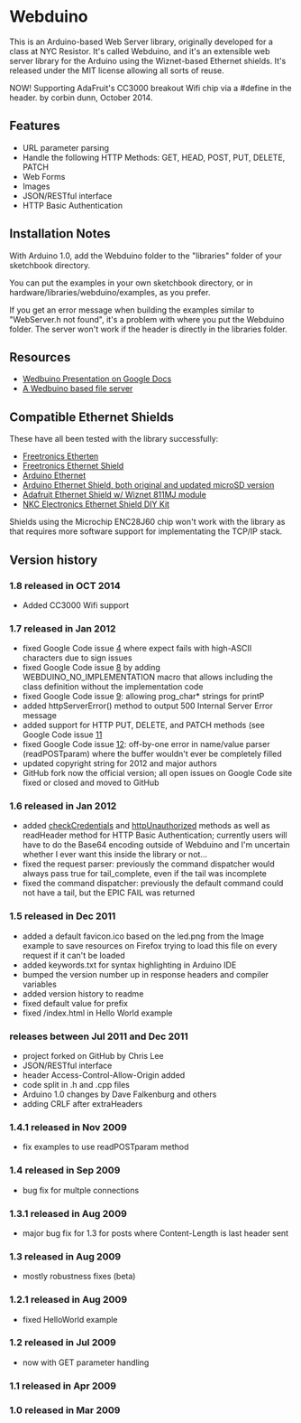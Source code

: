 # Webduino

This is an Arduino-based Web Server library, originally developed for a class at NYC Resistor. It's called Webduino, and it's an extensible web server library for the Arduino using the Wiznet-based Ethernet shields. It's released under the MIT license allowing all sorts of reuse.

NOW! Supporting AdaFruit's CC3000 breakout Wifi chip via a #define in the header. by corbin dunn, October 2014.

## Features

- URL parameter parsing
- Handle the following HTTP Methods: GET, HEAD, POST, PUT, DELETE, PATCH
- Web Forms
- Images
- JSON/RESTful interface
- HTTP Basic Authentication

## Installation Notes

With Arduino 1.0, add the Webduino folder to the "libraries" folder of your sketchbook directory.

You can put the examples in your own sketchbook directory, or in hardware/libraries/webduino/examples, as you prefer.

If you get an error message when building the examples similar to "WebServer.h not found", it's a problem with where you put the Webduino folder. The server won't work if the header is directly in the libraries folder.

## Resources

- [Wedbuino Presentation on Google Docs](http://docs.google.com/present/view?id=dd8gqxt8_5c8w9qfg3)
- [A Wedbuino based file server](http://playground.arduino.cc//Main/WebduinoFileServer)


## Compatible Ethernet Shields

These have all been tested with the library successfully:

- [Freetronics Etherten](http://www.freetronics.com/products/etherten)
- [Freetronics Ethernet Shield](http://www.freetronics.com/products/ethernet-shield-with-poe)
- [Arduino Ethernet](http://arduino.cc/en/Main/ArduinoBoardEthernet)
- [Arduino Ethernet Shield, both original and updated microSD version](http://arduino.cc/en/Main/ArduinoEthernetShield)
- [Adafruit Ethernet Shield w/ Wiznet 811MJ module](http://www.ladyada.net/make/eshield/)
- [NKC Electronics Ethernet Shield DIY Kit](http://store.nkcelectronics.com/nkc-ethernet-shield-diy-kit-without-wiz812mj-mod812.html)

Shields using the Microchip ENC28J60 chip won't work with the library as that requires more software support for implementating 
the TCP/IP stack.

## Version history

### 1.8 released in OCT 2014
- Added CC3000 Wifi support


### 1.7 released in Jan 2012

- fixed Google Code issue [4](http://code.google.com/p/webduino/issues/detail?id=4) where expect fails with high-ASCII characters due to sign issues
- fixed Google Code issue [8](http://code.google.com/p/webduino/issues/detail?id=8) by adding WEBDUINO_NO_IMPLEMENTATION macro that allows including the class definition without the implementation code
- fixed Google Code issue [9](http://code.google.com/p/webduino/issues/detail?id=9): allowing prog_char* strings for printP
- added httpServerError() method to output 500 Internal Server Error message
- added support for HTTP PUT, DELETE, and PATCH methods (see Google Code issue [11](http://code.google.com/p/webduino/issues/detail?id=11)
- fixed Google Code issue [12](http://code.google.com/p/webduino/issues/detail?id=12): off-by-one error in name/value parser (readPOSTparam) where the buffer wouldn't ever be completely filled
- updated copyright string for 2012 and major authors
- GitHub fork now the official version; all open issues on Google Code site fixed or closed and moved to GitHub

### 1.6 released in Jan 2012

- added [checkCredentials](http://ten-fingers-and-a-brain.com/arduino-projects/webduino/checkcredentials/) and [httpUnauthorized](http://ten-fingers-and-a-brain.com/arduino-projects/webduino/httpunauthorized/) methods as well as readHeader method for HTTP Basic Authentication; currently users will have to do the Base64 encoding outside of Webduino and I'm uncertain whether I ever want this inside the library or not...
- fixed the request parser: previously the command dispatcher would always pass true for tail_complete, even if the tail was incomplete
- fixed the command dispatcher: previously the default command could not have a tail, but the EPIC FAIL was returned

### 1.5 released in Dec 2011

- added a default favicon.ico based on the led.png from the Image example to save resources on Firefox trying to load this file on every request if it can't be loaded
- added keywords.txt for syntax highlighting in Arduino IDE
- bumped the version number up in response headers and compiler variables
- added version history to readme
- fixed default value for prefix
- fixed /index.html in Hello World example

### releases between Jul 2011 and Dec 2011

- project forked on GitHub by Chris Lee
- JSON/RESTful interface
- header Access-Control-Allow-Origin added
- code split in .h and .cpp files
- Arduino 1.0 changes by Dave Falkenburg and others
- adding CRLF after extraHeaders

### 1.4.1 released in Nov 2009

- fix examples to use readPOSTparam method

### 1.4 released in Sep 2009

- bug fix for multple connections

### 1.3.1 released in Aug 2009

- major bug fix for 1.3 for posts where Content-Length is last header sent

### 1.3 released in Aug 2009

- mostly robustness fixes (beta)

### 1.2.1 released in Aug 2009

- fixed HelloWorld example

### 1.2 released in Jul 2009

- now with GET parameter handling

### 1.1 released in Apr 2009

### 1.0 released in Mar 2009
